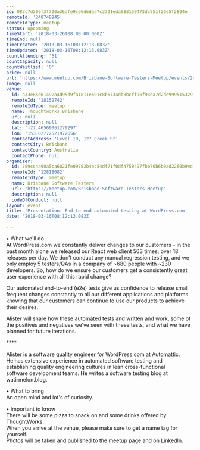 ```yaml
---
id: 083c7d306f3f720a36dfe9ce6d6daa7c3721eda983150473dc951f26e5f2894e
remoteId: '248748945'
remoteIdType: meetup
status: upcoming
timeStart: '2018-03-26T08:00:00.000Z'
timeEnd: null
timeCreated: '2018-03-16T08:12:13.083Z'
timeUpdated: '2018-03-16T08:12:13.083Z'
countAttending: '31'
countCapacity: null
countWaitlist: '0'
price: null
url: 'https://www.meetup.com/Brisbane-Software-Testers-Meetup/events/248748945/'
image: null
venue:
  id: a33e85d61492a4d95d9fa1811e691c8b6734db8bcff96f93ea7d2de999515329
  remoteId: '18152742'
  remoteIdType: meetup
  name: Thoughtworks Brisbane
  url: null
  description: null
  lat: '-27.46569061279297'
  lon: '153.02772521972656'
  contactAddress: 'Level 19, 127 Creek St'
  contactCity: Brisbane
  contactCountry: Australia
  contactPhone: null
organizer:
  id: 709cc4a90a5ca6021fe09782b4ec54df71f0df4750497fbb70b6b0ad2260b9ed
  remoteId: '12818082'
  remoteIdType: meetup
  name: Brisbane Software Testers
  url: 'https://meetup.com/Brisbane-Software-Testers-Meetup'
  description: null
  codeOfConduct: null
layout: event
title: 'Presentation: End to end automated testing at WordPress.com'
date: '2018-03-16T08:12:13.083Z'

---
```

<p>• What we'll do<br/>At WordPress.com we constantly deliver changes to our customers - in the past month alone we released our React web client 563 times; over 18 releases per day. We don’t conduct any manual regression testing, and we only employ 5 testers/QAs in a company of ~680 people with ~230 developers. So, how do we ensure our customers get a consistently great user experience with all this rapid change?</p> <p>Our automated end-to-end (e2e) tests give us confidence to release small frequent changes constantly to all our different applications and platforms knowing that our customers can continue to use our products to achieve their desires.</p> <p>Alister will share how these automated tests and written and work, some of the positives and negatives we’ve seen with these tests, and what we have planned for future iterations.</p> <p>****</p> <p>Alister is a software quality engineer for WordPress.com at Automattic.<br/>He has extensive experience in automated software testing and<br/>establishing quality engineering cultures in lean cross-functional<br/>software development teams. He writes a software testing blog at<br/>watirmelon.blog.</p> <p>• What to bring<br/>An open mind and lot's of curiosity.</p> <p>• Important to know<br/>There will be some pizza to snack on and some drinks offered by ThoughtWorks.<br/>When you arrive at the venue, please make sure to get a name tag for yourself.<br/>Photos will be taken and published to the meetup page and on LinkedIn.</p>
